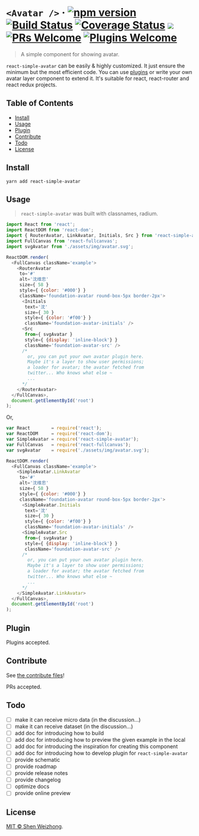 # `<Avatar />` &middot;  [![npm version](https://img.shields.io/npm/v/react-simple-avatar.svg?style=flat)](https://www.npmjs.com/package/react-simple-avatar)&nbsp;[![Build Status](https://travis-ci.org/iTonyYo/react-simple-avatar.svg?branch=master)](https://travis-ci.org/iTonyYo/react-simple-avatar)&nbsp;[![Coverage Status](https://coveralls.io/repos/github/iTonyYo/react-simple-avatar/badge.svg?branch=master)](https://coveralls.io/github/iTonyYo/react-simple-avatar?branch=master)&nbsp;[![](https://img.shields.io/npm/dm/react-simple-avatar.svg)](https://www.npmjs.com/package/react-simple-avatar)&nbsp;[![PRs Welcome](https://img.shields.io/badge/PRs-welcome-brightgreen.svg)](#contribute)&nbsp;[![Plugins Welcome](https://img.shields.io/badge/Plugins-welcome-brightgreen.svg)](#plugin)

> A simple component for showing avatar.

`react-simple-avatar` can be easily & highly customized. It just ensure the minimum but the most efficient code. You can use [plugins](#plugin) or write your own avatar layer component to extend it. It's suitable for react, react-router and react redux projects.

## Table of Contents

- [Install](#install)
- [Usage](#usage)
- [Plugin](#plugin)
- [Contribute](#contribute)
- [Todo](#todo)
- [License](#license)

## Install

```shell
yarn add react-simple-avatar
```

## Usage

> `react-simple-avatar` was built with classnames, radium.

```javascript
import React from 'react';
import ReactDOM from 'react-dom';
import { RouterAvatar, LinkAvatar, Initials, Src } from 'react-simple-avatar';
import FullCanvas from 'react-fullcanvas';
import svgAvatar from './assets/img/avatar.svg';

ReactDOM.render(
  <FullCanvas className='example'>
    <RouterAvatar
     to='#'
     alt='沈维忠'
     size={ 58 }
     style={ {color: '#000'} }
     className='foundation-avatar round-box-5px border-2px'>
      <Initials
       text='沈'
       size={ 30 }
       style={ {color: '#f00'} }
       className='foundation-avatar-initials' />
      <Src
       from={ svgAvatar }
       style={ {display: 'inline-block'} }
       className='foundation-avatar-src' />
      /*
        or, you can put your own avatar plugin here.
        Maybe it's a layer to show user permissions;
        a loader for avatar; the avatar fetched from
        twitter... Who knows what else ~
        ...
      */
    </RouterAvatar>
  </FullCanvas>,
  document.getElementById('root')
);
```

Or,

```javascript
var React        = require('react');
var ReactDOM     = require('react-dom');
var SimpleAvatar = require('react-simple-avatar');
var FullCanvas   = require('react-fullcanvas');
var svgAvatar    = require('./assets/img/avatar.svg');

ReactDOM.render(
  <FullCanvas className='example'>
    <SimpleAvatar.LinkAvatar
     to='#'
     alt='沈维忠'
     size={ 58 }
     style={ {color: '#000'} }
     className='foundation-avatar round-box-5px border-2px'>
      <SimpleAvatar.Initials
       text='沈'
       size={ 30 }
       style={ {color: '#f00'} }
       className='foundation-avatar-initials' />
      <SimpleAvatar.Src
       from={ svgAvatar }
       style={ {display: 'inline-block'} }
       className='foundation-avatar-src' />
      /*
        or, you can put your own avatar plugin here.
        Maybe it's a layer to show user permissions;
        a loader for avatar; the avatar fetched from
        twitter... Who knows what else ~
        ...
      */
    </SimpleAvatar.LinkAvatar>
  </FullCanvas>,
  document.getElementById('root')
);
```

## Plugin

Plugins accepted.

## Contribute

See [the contribute files](https://github.com/iTonyYo/react-simple-avatar/tree/master/.github)!

PRs accepted.

## Todo

- [ ] make it can receive micro data (in the discussion...)
- [ ] make it can receive dataset (in the discussion...)
- [ ] add doc for introducing how to build
- [ ] add doc for introducing how to preview the given example in the local
- [ ] add doc for introducing the inspiration for creating this component
- [ ] add doc for introducing how to develop plugin for `react-simple-avatar`
- [ ] provide schematic
- [ ] provide roadmap
- [ ] provide release notes
- [ ] provide changelog
- [ ] optimize docs
- [ ] provide online preview

## License

[MIT © Shen Weizhong](https://github.com/iTonyYo/react-simple-avatar/blob/master/LICENSE).
